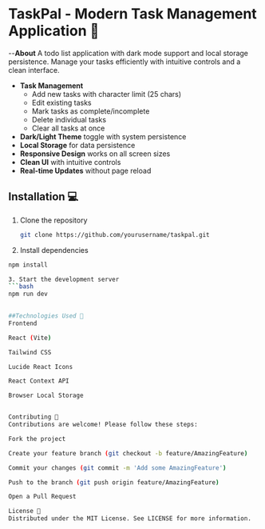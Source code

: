 # TaskPal - Modern Task Management Application 🚀

--**About**
A todo list application with dark mode support and local storage persistence. Manage your tasks efficiently with intuitive controls and a clean interface.


- **Task Management**
  - Add new tasks with character limit (25 chars)
  - Edit existing tasks
  - Mark tasks as complete/incomplete
  - Delete individual tasks
  - Clear all tasks at once
- **Dark/Light Theme** toggle with system persistence
- **Local Storage** for data persistence
- **Responsive Design** works on all screen sizes
- **Clean UI** with intuitive controls
- **Real-time Updates** without page reload


## Installation 💻

1. Clone the repository
   ```bash
   git clone https://github.com/yourusername/taskpal.git

2. Install dependencies
  ```bash
npm install

3. Start the development server
  ```bash
npm run dev
   

##Technologies Used 🔧
Frontend

React (Vite)

Tailwind CSS

Lucide React Icons

React Context API

Browser Local Storage


Contributing 🤝
Contributions are welcome! Please follow these steps:

Fork the project

Create your feature branch (git checkout -b feature/AmazingFeature)

Commit your changes (git commit -m 'Add some AmazingFeature')

Push to the branch (git push origin feature/AmazingFeature)

Open a Pull Request

License 📄
Distributed under the MIT License. See LICENSE for more information.

